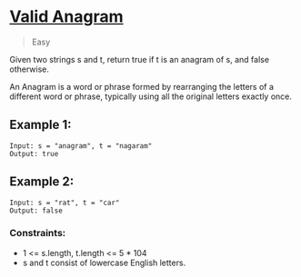 # [Valid Anagram](https://leetcode.com/problems/valid-anagram/)
> Easy

Given two strings s and t, return true if t is an anagram of s, and false otherwise.

An Anagram is a word or phrase formed by rearranging the letters of a different word or phrase, typically using all the original letters exactly once.

 

## Example 1:

```
Input: s = "anagram", t = "nagaram"
Output: true
```

## Example 2:

```
Input: s = "rat", t = "car"
Output: false
```
 

### Constraints:

- 1 <= s.length, t.length <= 5 * 104
- s and t consist of lowercase English letters.
